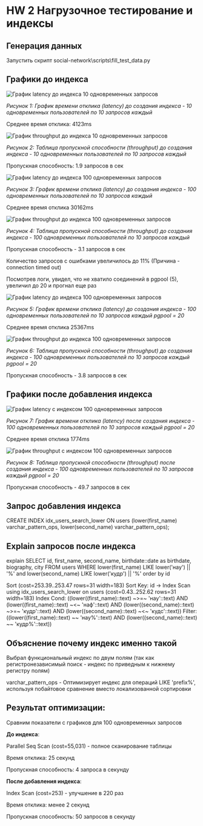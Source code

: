# HW 2 Нагрузочное тестирование и индексы

## Генерация данных
Запустить скрипт social-network\scripts\fill_test_data.py

## Графики до индекса

![График latency до индекса 10 одновременных запросов](RTG_before_index_10.png)

*Рисунок 1: График времени отклика (latency) до создания индекса - 10 одновременных пользователей по 10 запросов каждый*

Среднее время отклика: 4123ms


![График throughput до индекса 10 одновременных запросов](Throughput_before_index_10.png)

*Рисунок 2: Таблица пропускной способности (throughput) до создания индекса - 10 одновременных пользователей по 10 запросов каждый*

Пропускная способность: 1.9 запросов в сек


![График latency до индекса 100 одновременных запросов](RTG_before_index_100.png)

*Рисунок 3: График времени отклика (latency) до создания индекса - 100 одновременных пользователей по 10 запросов каждый*

Среднее время отклика 30162ms


![График throughput до индекса 100 одновременных запросов](Throughput_before_index_100.png)

*Рисунок 4: Таблица пропускной способности (throughput) до создания индекса - 100 одновременных пользователей по 10 запросов каждый*

Пропускная способность - 3.1 запросов в сек

Количество запросов с ошибками увеличилось до 11% (Причина - connection timed out)

Посмотрев логи, увидел, что не хватило соединений в pgpool (5), увеличил до 20 и прогнал еще раз

![График latency до индекса 100 одновременных запросов](RTG_before_index_100_pgpool_20.png)

*Рисунок 5: График времени отклика (latency) до создания индекса - 100 одновременных пользователей по 10 запросов каждый pgpool = 20*

Среднее время отклика 25367ms


![График throughput до индекса 100 одновременных запросов](Throughput_before_index_100_pgpool_20.png)

*Рисунок 6: Таблица пропускной способности (throughput) до создания индекса - 100 одновременных пользователей по 10 запросов каждый pgpool = 20*

Пропускная способность - 3.8 запросов в сек



## Графики после добавления индекса

![График latency с индексом 100 одновременных запросов](RTG_after_index_100_pgpool_20.png)

*Рисунок 7: График времени отклика (latency) после создания индекса - 100 одновременных пользователей по 10 запросов каждый pgpool = 20*

Среднее время отклика 1774ms


![График throughput с индексом 100 одновременных запросов](Throughput_after_index_100_pgpool_20.png)

*Рисунок 8: Таблица пропускной способности (throughput) после создания индекса - 100 одновременных пользователей по 10 запросов каждый pgpool = 20*

Пропускная способность - 49.7 запросов в сек

## Запрос добавления индекса

CREATE INDEX idx_users_search_lower ON users 
(lower(first_name) varchar_pattern_ops, lower(second_name) varchar_pattern_ops);


## Explain запросов после индекса

explain
SELECT id, first_name, second_name, birthdate::date as birthdate, biography, city
FROM users
WHERE lower(first_name) LIKE lower('нау') || '%' and lower(second_name) LIKE lower('кудр') || '%'
order by id

Sort  (cost=253.39..253.47 rows=31 width=183)
  Sort Key: id
  ->  Index Scan using idx_users_search_lower on users  (cost=0.43..252.62 rows=31 width=183)
        Index Cond: ((lower((first_name)::text) ~>=~ 'нау'::text) AND (lower((first_name)::text) ~<~ 'наф'::text) AND (lower((second_name)::text) ~>=~ 'кудр'::text) AND (lower((second_name)::text) ~<~ 'кудс'::text))
        Filter: ((lower((first_name)::text) ~~ 'нау%'::text) AND (lower((second_name)::text) ~~ 'кудр%'::text))


## Объяснение почему индекс именно такой
Выбрал функциональный индекс по двум полям (так как регистронезависимый поиск - индекс по приведным к нижнему регистру полям)

varchar_pattern_ops - Оптимизирует индекс для операций LIKE 'prefix%', используя побайтовое сравнение вместо локализованной сортировки

## Результат оптимизации:
Сравним показатели с графиков для 100 одновременных запросов

<b>До индекса</b>: 

Parallel Seq Scan (cost=55,031) - полное сканирование таблицы

Время отклика: 25 секунд

Пропускная способность: 4 запроса в секунду

<b>После добавления индекса</b>: 

Index Scan (cost=253) - улучшение в 220 раз

Время отклика: менее 2 секунд

Пропускная способность: 50 запросов в секунду